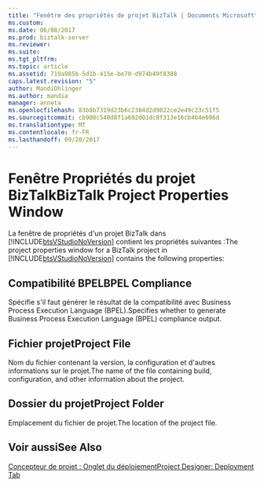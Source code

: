 ```yaml
---
title: "Fenêtre des propriétés de projet BizTalk | Documents Microsoft"
ms.custom: 
ms.date: 06/08/2017
ms.prod: biztalk-server
ms.reviewer: 
ms.suite: 
ms.tgt_pltfrm: 
ms.topic: article
ms.assetid: 719a985b-5d1b-415e-be70-d974b49f8388
caps.latest.revision: "5"
author: MandiOhlinger
ms.author: mandia
manager: anneta
ms.openlocfilehash: 83b8b7319d23b6c2384d2d9822ce2e49c23c51f5
ms.sourcegitcommit: cb908c540d8f1a692d01dc8f313e16cb4b4e696d
ms.translationtype: MT
ms.contentlocale: fr-FR
ms.lasthandoff: 09/20/2017
---
```

# <a name="biztalk-project-properties-window"></a><span data-ttu-id="7fe3e-102">Fenêtre Propriétés du projet BizTalk</span><span class="sxs-lookup"><span data-stu-id="7fe3e-102">BizTalk Project Properties Window</span></span>
<span data-ttu-id="7fe3e-103">La fenêtre de propriétés d'un projet BizTalk dans [!INCLUDE[btsVStudioNoVersion](../includes/btsvstudionoversion-md.md)] contient les propriétés suivantes :</span><span class="sxs-lookup"><span data-stu-id="7fe3e-103">The project properties window for a BizTalk project in [!INCLUDE[btsVStudioNoVersion](../includes/btsvstudionoversion-md.md)] contains the following properties:</span></span>  
  
## <a name="bpel-compliance"></a><span data-ttu-id="7fe3e-104">Compatibilité BPEL</span><span class="sxs-lookup"><span data-stu-id="7fe3e-104">BPEL Compliance</span></span>  
 <span data-ttu-id="7fe3e-105">Spécifie s'il faut générer le résultat de la compatibilité avec Business Process Execution Language (BPEL).</span><span class="sxs-lookup"><span data-stu-id="7fe3e-105">Specifies whether to generate Business Process Execution Language (BPEL) compliance output.</span></span>  
  
## <a name="project-file"></a><span data-ttu-id="7fe3e-106">Fichier projet</span><span class="sxs-lookup"><span data-stu-id="7fe3e-106">Project File</span></span>  
 <span data-ttu-id="7fe3e-107">Nom du fichier contenant la version, la configuration et d'autres informations sur le projet.</span><span class="sxs-lookup"><span data-stu-id="7fe3e-107">The name of the file containing build, configuration, and other information about the project.</span></span>  
  
## <a name="project-folder"></a><span data-ttu-id="7fe3e-108">Dossier du projet</span><span class="sxs-lookup"><span data-stu-id="7fe3e-108">Project Folder</span></span>  
 <span data-ttu-id="7fe3e-109">Emplacement du fichier de projet.</span><span class="sxs-lookup"><span data-stu-id="7fe3e-109">The location of the project file.</span></span>  
  
## <a name="see-also"></a><span data-ttu-id="7fe3e-110">Voir aussi</span><span class="sxs-lookup"><span data-stu-id="7fe3e-110">See Also</span></span>  
 [<span data-ttu-id="7fe3e-111">Concepteur de projet : Onglet du déploiement</span><span class="sxs-lookup"><span data-stu-id="7fe3e-111">Project Designer: Deployment Tab</span></span>](../core/project-designer-deployment-tab.md)